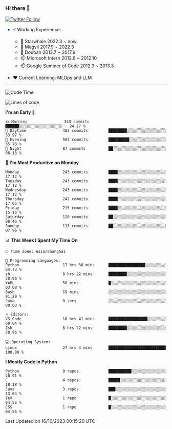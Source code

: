 ### Hi there 👋

[![Twitter Follow](https://img.shields.io/twitter/follow/tianweidut?style=social)](https://twitter.com/tianweidut)

- ⚡ Working Experience:
  - 🔭 Starwhale 2022.3 ~ now
  - 🌱 Megvii 2017.9 ~ 2022.3
  - 🌱 Douban 2013.7 ~ 2017.9
  - 📫 Microsoft Intern 2012.8 ~ 2012.10
  - 📫 Google Summer of Code 2012.3 ~ 2013.3

- ❤️ Current Learning: MLOps and LLM

---
<!--START_SECTION:waka-->
![Code Time](http://img.shields.io/badge/Code%20Time-4%2C585%20hrs%2035%20mins-blue)

![Lines of code](https://img.shields.io/badge/From%20Hello%20World%20I%27ve%20Written-1.2%20million%20lines%20of%20code-blue)

**I'm an Early 🐤** 

```text
🌞 Morning                343 commits         ██████░░░░░░░░░░░░░░░░░░░   24.17 % 
🌆 Daytime                482 commits         ████████░░░░░░░░░░░░░░░░░   33.97 % 
🌃 Evening                507 commits         █████████░░░░░░░░░░░░░░░░   35.73 % 
🌙 Night                  87 commits          ██░░░░░░░░░░░░░░░░░░░░░░░   06.13 % 
```
📅 **I'm Most Productive on Monday** 

```text
Monday                   243 commits         ████░░░░░░░░░░░░░░░░░░░░░   17.12 % 
Tuesday                  243 commits         ████░░░░░░░░░░░░░░░░░░░░░   17.12 % 
Wednesday                243 commits         ████░░░░░░░░░░░░░░░░░░░░░   17.12 % 
Thursday                 242 commits         ████░░░░░░░░░░░░░░░░░░░░░   17.05 % 
Friday                   215 commits         ████░░░░░░░░░░░░░░░░░░░░░   15.15 % 
Saturday                 120 commits         ██░░░░░░░░░░░░░░░░░░░░░░░   08.46 % 
Sunday                   113 commits         ██░░░░░░░░░░░░░░░░░░░░░░░   07.96 % 
```


📊 **This Week I Spent My Time On** 

```text
🕑︎ Time Zone: Asia/Shanghai

💬 Programming Languages: 
Python                   17 hrs 30 mins      ████████████████░░░░░░░░░   64.73 % 
sh                       8 hrs 22 mins       ████████░░░░░░░░░░░░░░░░░   30.96 % 
YAML                     50 mins             █░░░░░░░░░░░░░░░░░░░░░░░░   03.08 % 
Bash                     19 mins             ░░░░░░░░░░░░░░░░░░░░░░░░░   01.20 % 
Java                     0 secs              ░░░░░░░░░░░░░░░░░░░░░░░░░   00.03 % 

🔥 Editors: 
VS Code                  18 hrs 41 mins      █████████████████░░░░░░░░   69.04 % 
Zsh                      8 hrs 22 mins       ████████░░░░░░░░░░░░░░░░░   30.96 % 

💻 Operating System: 
Linux                    27 hrs 3 mins       █████████████████████████   100.00 % 
```

**I Mostly Code in Python** 

```text
Python                   9 repos             ██████████░░░░░░░░░░░░░░░   40.91 % 
C                        4 repos             █████░░░░░░░░░░░░░░░░░░░░   18.18 % 
Java                     3 repos             ███░░░░░░░░░░░░░░░░░░░░░░   13.64 % 
TeX                      1 repo              █░░░░░░░░░░░░░░░░░░░░░░░░   04.55 % 
CSS                      1 repo              █░░░░░░░░░░░░░░░░░░░░░░░░   04.55 % 
```




 Last Updated on 16/10/2023 00:15:20 UTC
<!--END_SECTION:waka-->
